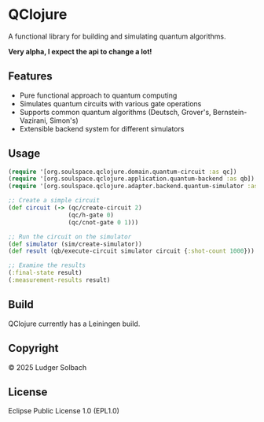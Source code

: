 # QClojure
A functional library for building and simulating quantum algorithms.

**Very alpha, I expect the api to change a lot!** 

## Features
- Pure functional approach to quantum computing
- Simulates quantum circuits with various gate operations
- Supports common quantum algorithms (Deutsch, Grover's, Bernstein-Vazirani, Simon's)
- Extensible backend system for different simulators

## Usage
```clojure
(require '[org.soulspace.qclojure.domain.quantum-circuit :as qc])
(require '[org.soulspace.qclojure.application.quantum-backend :as qb])
(require '[org.soulspace.qclojure.adapter.backend.quantum-simulator :as sim])

;; Create a simple circuit
(def circuit (-> (qc/create-circuit 2)
                 (qc/h-gate 0)
                 (qc/cnot-gate 0 1)))

;; Run the circuit on the simulator
(def simulator (sim/create-simulator))
(def result (qb/execute-circuit simulator circuit {:shot-count 1000}))

;; Examine the results
(:final-state result)
(:measurement-results result)
```

## Build
QClojure currently has a Leiningen build.

## Copyright
© 2025 Ludger Solbach

## License
Eclipse Public License 1.0 (EPL1.0)

